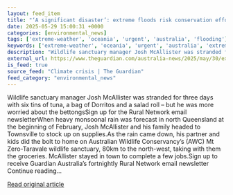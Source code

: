 ```yaml
---
layout: feed_item
title: "‘A significant disaster’: extreme floods risk conservation efforts in outback Queensland"
date: 2025-05-29 15:00:31 +0000
categories: [environmental_news]
tags: ['extreme-weather', 'oceania', 'urgent', 'australia', 'flooding']
keywords: ['extreme-weather', 'oceania', 'urgent', 'australia', 'extreme', 'disaster', 'flooding', 'significant']
description: "Wildlife sanctuary manager Josh McAllister was stranded for three days with six tins of tuna, a bag of Dorritos and a salad roll – but he was more worried ab..."
external_url: https://www.theguardian.com/australia-news/2025/may/30/extreme-floods-risk-wildlife-conservation-efforts-in-outback-queensland-australia
is_feed: true
source_feed: "Climate crisis | The Guardian"
feed_category: "environmental_news"
---
```


Wildlife sanctuary manager Josh McAllister was stranded for three days with six tins of tuna, a bag of Dorritos and a salad roll – but he was more worried about the bettongsSign up for the Rural Network email newsletterWhen heavy monsoonal rain was forecast in north Queensland at the beginning of February, Josh McAllister and his family headed to Townsville to stock up on supplies.As the rain came down, his partner and kids did the bolt to home on Australian Wildlife Conservancy’s (AWC) Mt Zero-Taravale wildlife sanctuary, 80km to the north-west, taking with them the groceries. McAllister stayed in town to complete a few jobs.Sign up to receive Guardian Australia’s fortnightly Rural Network email newsletter Continue reading...

[Read original article](https://www.theguardian.com/australia-news/2025/may/30/extreme-floods-risk-wildlife-conservation-efforts-in-outback-queensland-australia)
